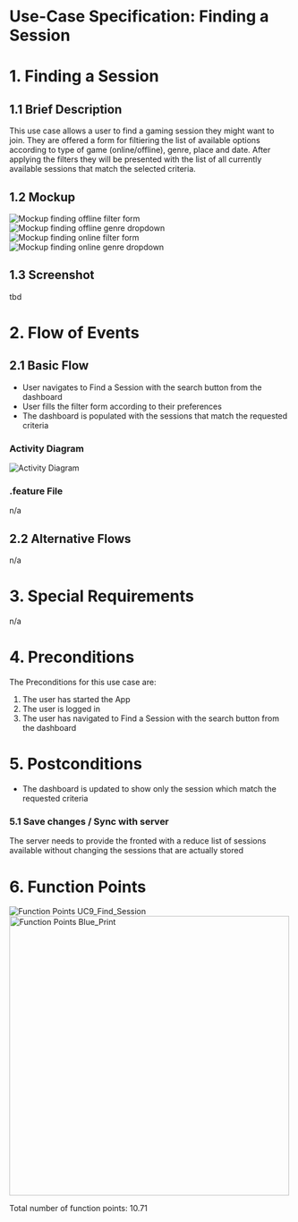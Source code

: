 # Use-Case Specification: Finding a Session

# 1. Finding a Session

## 1.1 Brief Description
This use case allows a user to find a gaming session they might want to join. They are offered a form for filtiering the list of available options according to type of game (online/offline), genre, place and date. After applying the filters they will be presented with the list of all currently available sessions that match the selected criteria.

## 1.2 Mockup
![Mockup finding offline filter form](../mockups/UC9_Filter_Offline.png)
![Mockup finding offline genre dropdown](../mockups/UC9_Dropdown_offline.png)
![Mockup finding online filter form](../mockups/UC9_Filter_Online.png)
![Mockup finding online genre dropdown](../mockups/UC9_Dropdown_Online.png)


## 1.3 Screenshot
tbd

# 2. Flow of Events

## 2.1 Basic Flow
- User navigates to Find a Session with the search button from the dashboard
- User fills the filter form according to their preferences
- The dashboard is populated with the sessions that match the requested criteria

### Activity Diagram
![Activity Diagram](../activity_diagrams/UCD9_Finding_session.png)

### .feature File
n/a

## 2.2 Alternative Flows
n/a

# 3. Special Requirements
n/a

# 4. Preconditions
The Preconditions for this use case are:
1. The user has started the App
2. The user is logged in
3. The user has navigated to Find a Session with the search button from the dashboard

# 5. Postconditions
- The dashboard is updated to show only the session which match the requested criteria

### 5.1 Save changes / Sync with server
The server needs to provide the fronted with a reduce list of sessions available without changing the sessions that are actually stored

# 6. Function Points
![Function Points UC9_Find_Session](../function_points/UC9_Finding.png)
<img src="../function_points/Blue_print.png" alt="Function Points Blue_Print" width="500"/>

Total number of function points: 10.71